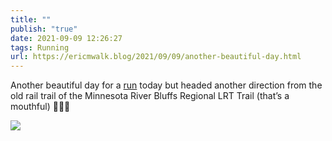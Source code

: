 ```yaml
---
title: ""
publish: "true"
date: 2021-09-09 12:26:27
tags: Running
url: https://ericmwalk.blog/2021/09/09/another-beautiful-day.html
---
```


Another beautiful day for a [run](https://www.strava.com/activities/5932347851) today but headed another direction from the old rail trail of the Minnesota River Bluffs Regional LRT Trail (that’s a mouthful) 🏃🏻‍♂️


![](https://ericmwalk.blog/uploads/2021/9adcae1fba.jpg)